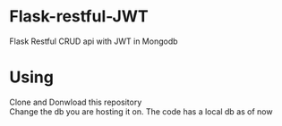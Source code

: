 # Flask-restful-JWT
Flask Restful CRUD api with JWT in Mongodb

# Using
Clone and Donwload this repository <br/>
Change the db you are hosting it on. The code has a local db as of now 
